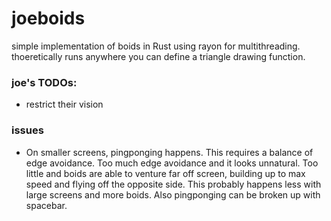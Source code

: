 # joeboids
simple implementation of boids in Rust using rayon for multithreading. thoeretically runs anywhere you can define a triangle drawing function.

### joe's TODOs:
- restrict their vision

### issues
- On smaller screens, pingponging happens. This requires a balance of edge avoidance. Too much edge avoidance and it looks unnatural. Too little and boids are able to venture far off screen, building up to max speed and flying off the opposite side. This probably happens less with large screens and more boids. Also pingponging can be broken up with spacebar.
